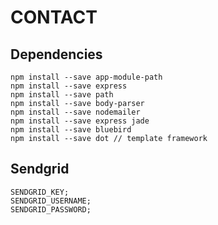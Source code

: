 # CONTACT

## Dependencies
```
npm install --save app-module-path
npm install --save express
npm install --save path
npm install --save body-parser
npm install --save nodemailer
npm install --save express jade
npm install --save bluebird
npm install --save dot // template framework
```

## Sendgrid
```
SENDGRID_KEY;
SENDGRID_USERNAME;
SENDGRID_PASSWORD;
```
